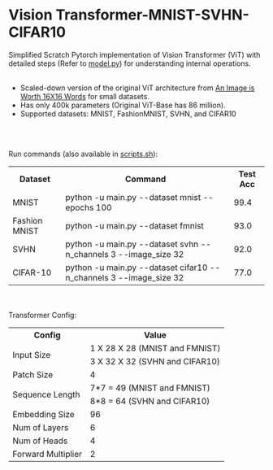 # Vision Transformer-MNIST-SVHN-CIFAR10
Simplified Scratch Pytorch implementation of Vision Transformer (ViT) with detailed steps (Refer to <a href="model.py">model.py</a>) for understanding internal operations. <br> <br>

<ul>
  <li>Scaled-down version of the original ViT architecture from <a href="https://arxiv.org/pdf/2010.11929.pdf">An Image is Worth 16X16 Words</a> for small datasets. </lr>
   <li>Has only 400k parameters (Original ViT-Base has 86 million). </li>
  <li>Supported datasets: MNIST, FashionMNIST, SVHN, and CIFAR10</li>
</ul>  

<br><br>

Run commands (also available in <a href="scripts.sh">scripts.sh</a>): <br>
<table>
  <tr>
    <th>Dataset</th>
    <th>Command</th>
    <th>Test Acc</th>
  </tr>
  <tr>
    <td>MNIST</td>
    <td>python -u main.py --dataset mnist --epochs 100</td>
    <td>99.4</td>
  </tr>
  <tr>
    <td>Fashion MNIST</td>
    <td>python -u main.py --dataset fmnist</td>
    <td>93.0</td>
  </tr>
  <tr>
    <td>SVHN</td>
    <td>python -u main.py --dataset svhn --n_channels 3 --image_size 32</td>
    <td>92.0</td>
  </tr>
  <tr>
    <td>CIFAR-10</td>
    <td>python -u main.py --dataset cifar10 --n_channels 3 --image_size 32</td>
    <td>77.0</td>
  </tr>
</table>


<br><br>
Transformer Config:

<table>
  <tr>
    <th>Config</th>
    <th>Value</th>
  </tr>
  <tr>
    <td rowspan="2">Input Size</td>
    <td> 1 X 28 X 28   (MNIST and FMNIST) </td>
  </tr>
  <tr>
    <td>  3 X 32 X 32   (SVHN and CIFAR10) </td>
  </tr>

  <tr>
    <td>Patch Size</td>
    <td>4</td>
  </tr>
  <tr>
    <td rowspan="2">Sequence Length</td>
    <td>7*7 = 49 (MNIST and FMNIST) </td>
  </tr>
  <tr>
    <td>8*8 = 64 (SVHN and CIFAR10) </td>
  </tr>
  <tr>
    <td>Embedding Size </td>
    <td>96</td>
  </tr>
  <tr>
    <td>Num of Layers </td>
    <td>6</td>
  </tr>
  <tr>
    <td>Num of Heads </td>
    <td>4</td>
  </tr>
  <tr>
    <td>Forward Multiplier </td>
    <td>2</td>
  </tr>
</table>

